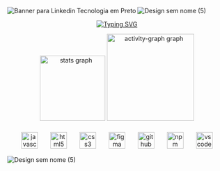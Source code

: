 ![Banner para Linkedin Tecnologia em Preto](https://github.com/marcosbarrosj/marcosbarrosj/assets/166825415/86af0ab2-5b1f-4fbd-ab3c-ccd3ba53a9ce)
![Design sem nome (5)](https://github.com/marcosbarrosj/marcosbarrosj/assets/166825415/5b17f6b7-ef8c-46f2-a3a3-c28265fc0d67)

<div align="center">




[![Typing SVG](https://readme-typing-svg.herokuapp.com?font=Fira+Code&weight=100&size=22&duration=5.000&pause=1001&color=028008&center=falso&vCenter=falso&repeat=verdadeiro&random=falso&width=441&lines=%F0%9F%91%8BOl%C3%A1%2Cmeu+nome+%C3%A9+Jo%C3%A3o+Marcos;Sou+Desenvolvedor+front-end-junior%E2%9A%A1)](https://git.io/typing-svg)


</div>
<div align="center">
  <img src="https://github-readme-stats.vercel.app/api?username=marcosbarrosj&hide_title=false&hide_rank=false&show_icons=true&include_all_commits=true&count_private=true&disable_animations=false&theme=gotham&locale=en&hide_border=false" height="150" alt="stats graph"  />
  <img src="https://github-readme-activity-graph.vercel.app/graph?username=marcosbarrosj&hide_title=true&theme=gotham&radius=16" height="200" alt="activity-graph graph"  />
</div>



###

<div align="center">
  <img src="https://cdn.jsdelivr.net/gh/devicons/devicon/icons/javascript/javascript-original.svg" height="38" alt="javascript logo"  />
  <img width="21" />
  <img src="https://cdn.jsdelivr.net/gh/devicons/devicon/icons/html5/html5-original.svg" height="38" alt="html5 logo"  />
  <img width="21" />
  <img src="https://cdn.jsdelivr.net/gh/devicons/devicon/icons/css3/css3-original.svg" height="38" alt="css3 logo"  />
  <img width="21" />
  <img src="https://cdn.jsdelivr.net/gh/devicons/devicon/icons/figma/figma-original.svg" height="38" alt="figma logo"  />
  <img width="21" />
  <img src="https://cdn.jsdelivr.net/gh/devicons/devicon/icons/github/github-original.svg" height="38" alt="github logo"  />
  <img width="21" />
  <img src="https://cdn.jsdelivr.net/gh/devicons/devicon/icons/npm/npm-original-wordmark.svg" height="38" alt="npm logo"  />
  <img width="21" />
  <img src="https://cdn.jsdelivr.net/gh/devicons/devicon/icons/vscode/vscode-original.svg" height="38" alt="vscode logo"  />
</div>



![Design sem nome (5)](https://github.com/marcosbarrosj/marcosbarrosj/assets/166825415/5b17f6b7-ef8c-46f2-a3a3-c28265fc0d67)

